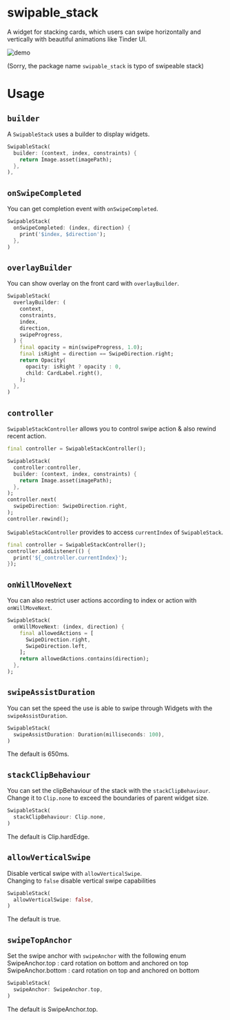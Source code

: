 # swipable_stack
A widget for stacking cards, which users can swipe horizontally and vertically with beautiful animations like Tinder UI.

![demo](https://github.com/HeavenOSK/gif_repository/blob/main/swipable_stack/demo.gif?raw=true)
 
(Sorry, the package name `swipable_stack` is typo of swipeable stack)
 
# Usage
## `builder`
A `SwipableStack` uses a builder to display widgets.
```dart
SwipableStack(
  builder: (context, index, constraints) {
    return Image.asset(imagePath);
  },
),
```
## `onSwipeCompleted`
You can get completion event with `onSwipeCompleted`.
```dart
SwipableStack(
  onSwipeCompleted: (index, direction) {
    print('$index, $direction');
  },
)
```

## `overlayBuilder`
You can show overlay on the front card with `overlayBuilder`.
```dart
SwipableStack(
  overlayBuilder: (
    context,
    constraints,
    index,
    direction,
    swipeProgress,
  ) {
    final opacity = min(swipeProgress, 1.0);
    final isRight = direction == SwipeDirection.right;
    return Opacity(
      opacity: isRight ? opacity : 0,
      child: CardLabel.right(),
    );
  },
)
```

## `controller`
`SwipableStackController` allows you to control swipe action & also rewind recent action.
 
```dart
final controller = SwipableStackController();

SwipableStack(
  controller:controller,
  builder: (context, index, constraints) {
    return Image.asset(imagePath);
  },
);
controller.next(
  swipeDirection: SwipeDirection.right,
);
controller.rewind();
```

`SwipableStackController` provides to access `currentIndex` of `SwipableStack`.
```dart
final controller = SwipableStackController();
controller.addListener(() {
  print('${_controller.currentIndex}');
});
```

## `onWillMoveNext`
You can also restrict user actions according to index or action with `onWillMoveNext`.
```dart
SwipableStack(
  onWillMoveNext: (index, direction) {
    final allowedActions = [
      SwipeDirection.right,
      SwipeDirection.left,
    ];
    return allowedActions.contains(direction);
  },
);
```

## `swipeAssistDuration`

You can set the speed the use is able to swipe through Widgets with the `swipeAssistDuration`.

```dart
SwipableStack(
  swipeAssistDuration: Duration(milliseconds: 100),
)
```

The default is 650ms.

## `stackClipBehaviour`

You can set the clipBehaviour of the stack with the `stackClipBehaviour`.  
Change it to `Clip.none` to exceed the boundaries of parent widget size.

```dart
SwipableStack(
  stackClipBehaviour: Clip.none,
)
```

The default is Clip.hardEdge.


## `allowVerticalSwipe`

Disable vertical swipe with `allowVerticalSwipe`.  
Changing to `false` disable vertical swipe capabilities

```dart
SwipableStack(
  allowVerticalSwipe: false,
)
```

The default is true.

## `swipeTopAnchor`

Set the swipe anchor with `swipeAnchor` with the following enum
SwipeAnchor.top : card rotation on bottom and anchored on top
SwipeAnchor.bottom : card rotation on top and anchored on bottom

```dart
SwipableStack(
  swipeAnchor: SwipeAnchor.top,
)
```

The default is SwipeAnchor.top.



